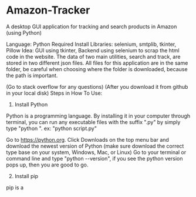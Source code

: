 # Amazon-Tracker

A desktop GUI application for tracking and search products in Amazon (using Python)

Language: Python
Required Install Libraries: selenium, smtplib, tkinter, Pillow
Idea:   GUI using tkinter, Backend using selenium to scrap the html code in the website. The data of two main utilities, search and track, are stored 
in two different json files. All files for this application are in the same folder, be careful when choosing where the folder is downloaded, because the path is
important. 

(Go to stack overflow for any questions)
(After you download it from github in your local disk)
Steps in How To Use:
1. Install Python

Python is a programming language. By installing it in your computer through terminal, you can run any executable files with the suffix ".py" by simply type
"python <your filename>".  ex: "python script.py"

Go to https://python.org.
Click Downloads on the top menu bar and download the newest version of Python (make sure download the correct type base on your system, Windows, Mac, or Linux)
Go to your terminal or command line and type "python --version", if you see the python version pops up, then you are good to go.

2. Install pip

pip is a 



